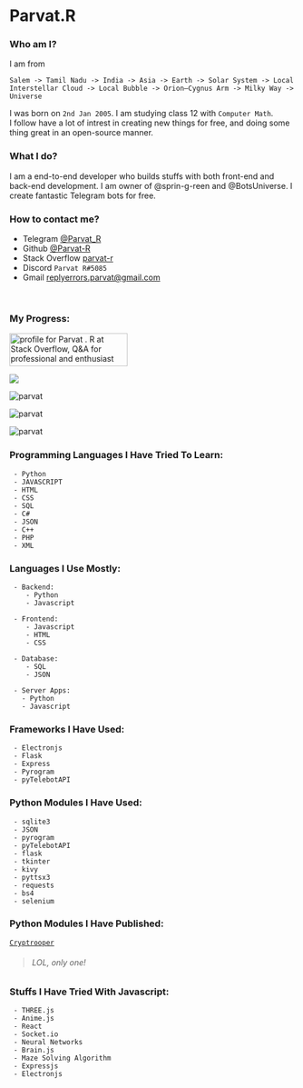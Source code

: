 # Parvat.R

### Who am I?
I am from 
```
Salem -> Tamil Nadu -> India -> Asia -> Earth -> Solar System -> Local Interstellar Cloud -> Local Bubble -> Orion–Cygnus Arm -> Milky Way -> Universe
```
I was born on `2nd Jan 2005`. I am studying class 12 with `Computer Math`.
<br>
I follow have a lot of intrest in creating new things for free, and doing some thing great in an open-source manner.


### What I do?
 I am a end-to-end developer who builds stuffs with both front-end and back-end development. I am owner of @sprin-g-reen and @BotsUniverse.
 I create fantastic Telegram bots for free.

### How to contact me?
- Telegram [@Parvat_R](https://telegram.me/Parvat_R)
- Github [@Parvat-R](https://github.com/Parvat-R)
- Stack Overflow [parvat-r](https://stackoverflow.com/users/14785531/parvat-r)
- Discord `Parvat R#5085`
- Gmail [replyerrors.parvat@gmail.com](mailto:replyerrors.parvat@gmail.com)

<br>

### My Progress:
    
<a href="https://stackoverflow.com/users/14785531/parvat-r"><img src="https://stackoverflow.com/users/flair/14785531.png?theme=dark" width="208" height="58" alt="profile for Parvat . R at Stack Overflow, Q&amp;A for professional and enthusiast programmers" title="profile for Parvat . R at Stack Overflow, Q&amp;A for professional and enthusiast programmers"></a>  
  
<a><img src="https://github-readme-stats.vercel.app/api/?username=parvat-r&count_private=true&theme=tokyonight&showicons=true" /></a>
    
<a><img src="https://github-readme-stats.vercel.app/api/top-langs/?username=parvat-r&langs_count=5&theme=tokyonight" alt="parvat" /></a>
    
<a><img align="center" src="https://github-readme-streak-stats.herokuapp.com/?user=parvat-r&theme=tokyonight" alt="parvat" /></a>
    
<a><img src="https://github-profile-trophy.vercel.app/?username=parvat-r&theme=tokyonight" alt="parvat" /></a>


### Programming Languages I Have Tried To Learn:
```
 - Python
 - JAVASCRIPT
 - HTML
 - CSS
 - SQL
 - C#
 - JSON
 - C++
 - PHP
 - XML
```

### Languages I Use Mostly:
```
 - Backend:
    - Python
    - Javascript
   
 - Frontend:
    - Javascript
    - HTML
    - CSS
    
 - Database:
    - SQL
    - JSON
    
 - Server Apps:
   - Python
   - Javascript
```


### Frameworks I Have Used:
```
 - Electronjs
 - Flask
 - Express
 - Pyrogram
 - pyTelebotAPI
```


### Python Modules I Have Used:
```
 - sqlite3
 - JSON
 - pyrogram
 - pyTelebotAPI
 - flask
 - tkinter
 - kivy
 - pyttsx3
 - requests
 - bs4
 - selenium
```


### Python Modules I Have Published:
[`Cryptrooper`](https://pypi.org/project/cryptrooper)
> ###### LOL, only one!


### Stuffs I Have Tried With Javascript:
```
 - THREE.js
 - Anime.js
 - React
 - Socket.io
 - Neural Networks
 - Brain.js
 - Maze Solving Algorithm
 - Expressjs
 - Electronjs
```

